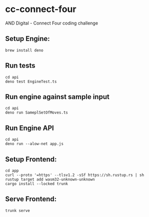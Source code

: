 # cc-connect-four
AND Digital - Connect Four coding challenge

## Setup Engine:

```shell
brew install deno
```

## Run tests

```shell
cd api
deno test EngineTest.ts
```

## Run engine against sample input

```shell
cd api
deno run SameplSetOfMoves.ts
```

## Run Engine API

```shell
cd api
deno run --alow-net app.js 
```

## Setup Frontend:

```shell
cd app
curl --proto '=https' --tlsv1.2 -sSf https://sh.rustup.rs | sh
rustup target add wasm32-unknown-unknown
cargo install --locked trunk
```

## Serve Frontend:

```shell
trunk serve
```